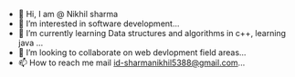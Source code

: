 - 👋 Hi, I am @ Nikhil sharma
- 👀 I’m interested in software development...
- 🌱 I’m currently learning Data structures and algorithms in c++, learning java ...
- 💞️ I’m looking to collaborate on web devlopment field areas...
- 📫 How to reach me mail id-sharmanikhil5388@gmail.com...

<!---
darkworldchamp/darkworldchamp is a ✨ special ✨ repository because its `README.md` (this file) appears on your GitHub profile.
You can click the Preview link to take a look at your changes.
--->

